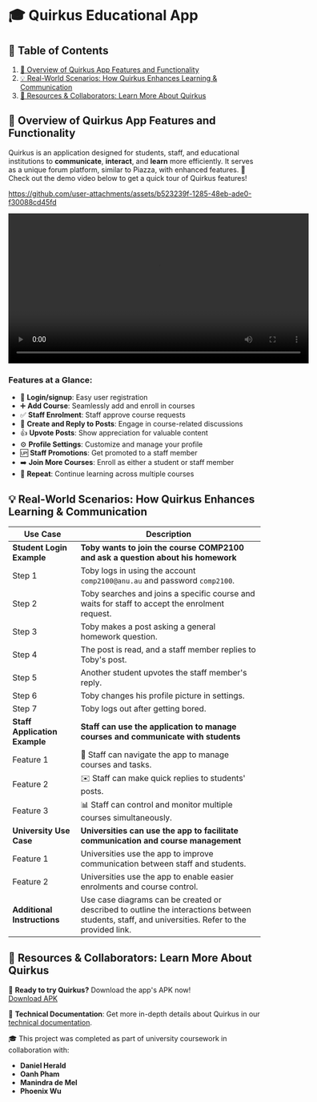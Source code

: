 # 🎓 Quirkus Educational App

## 📑 Table of Contents

1. [📖 Overview of Quirkus App Features and Functionality](#overview-of-quirkus-app-features-and-functionality)
2. [💡 Real-World Scenarios: How Quirkus Enhances Learning & Communication](#real-world-scenarios-how-quirkus-enhances-learning--communication)
3. [📂 Resources & Collaborators: Learn More About Quirkus](#resources--collaborators-learn-more-about-quirkus)

## 📖 Overview of Quirkus App Features and Functionality

Quirkus is an application designed for students, staff, and educational institutions to **communicate**, **interact**, and **learn** more efficiently. It serves as a unique forum platform, similar to Piazza, with enhanced features. 🎥 Check out the demo video below to get a quick tour of Quirkus features!


https://github.com/user-attachments/assets/b523239f-1285-48eb-ade0-f30088cd45fd


<video width="600" controls>
  <source src="./items/videos/features.mp4" type="video/mp4">
  Your browser does not support the video tag.
</video>

### Features at a Glance:

- 🔐 **Login/signup**: Easy user registration
- ➕ **Add Course**: Seamlessly add and enroll in courses
- ✅ **Staff Enrolment**: Staff approve course requests
- 📝 **Create and Reply to Posts**: Engage in course-related discussions
- 👍 **Upvote Posts**: Show appreciation for valuable content
- ⚙️ **Profile Settings**: Customize and manage your profile
- 🆙 **Staff Promotions**: Get promoted to a staff member
- ➡️ **Join More Courses**: Enroll as either a student or staff member
- 🔄 **Repeat**: Continue learning across multiple courses

## 💡 Real-World Scenarios: How Quirkus Enhances Learning & Communication

| **Use Case**                  | **Description**                                                                                                                                  |
|-------------------------------|--------------------------------------------------------------------------------------------------------------------------------------------------|
| **Student Login Example**      | **Toby wants to join the course COMP2100 and ask a question about his homework**                                                                 |
| Step 1                         | Toby logs in using the account `comp2100@anu.au` and password `comp2100`.                                                                        |
| Step 2                         | Toby searches and joins a specific course and waits for staff to accept the enrolment request.                                                   |
| Step 3                         | Toby makes a post asking a general homework question.                                                                                            |
| Step 4                         | The post is read, and a staff member replies to Toby's post.                                                                                     |
| Step 5                         | Another student upvotes the staff member's reply.                                                                                                |
| Step 6                         | Toby changes his profile picture in settings.                                                                                                    |
| Step 7                         | Toby logs out after getting bored.                                                                                                               |
| **Staff Application Example**  | **Staff can use the application to manage courses and communicate with students**                                                                |
| Feature 1                      | 🌟 Staff can navigate the app to manage courses and tasks.                                                                                       |
| Feature 2                      | ✉️ Staff can make quick replies to students' posts.                                                                                              |
| Feature 3                      | 📊 Staff can control and monitor multiple courses simultaneously.                                                                                |
| **University Use Case**        | **Universities can use the app to facilitate communication and course management**                                                               |
| Feature 1                      | Universities use the app to improve communication between staff and students.                                                                    |
| Feature 2                      | Universities use the app to enable easier enrolments and course control.                                                                         |
| **Additional Instructions**    | Use case diagrams can be created or described to outline the interactions between students, staff, and universities. Refer to the provided link. |

## 📂 Resources & Collaborators: Learn More About Quirkus

📲 **Ready to try Quirkus?** Download the app's APK now!  
[Download APK](./items/app.apk)

📑 **Technical Documentation**: Get more in-depth details about Quirkus in our [technical documentation](./technical_documentation.md).

🎓 This project was completed as part of university coursework in collaboration with:

- **Daniel Herald**
- **Oanh Pham**
- **Manindra de Mel**
- **Phoenix Wu** 
